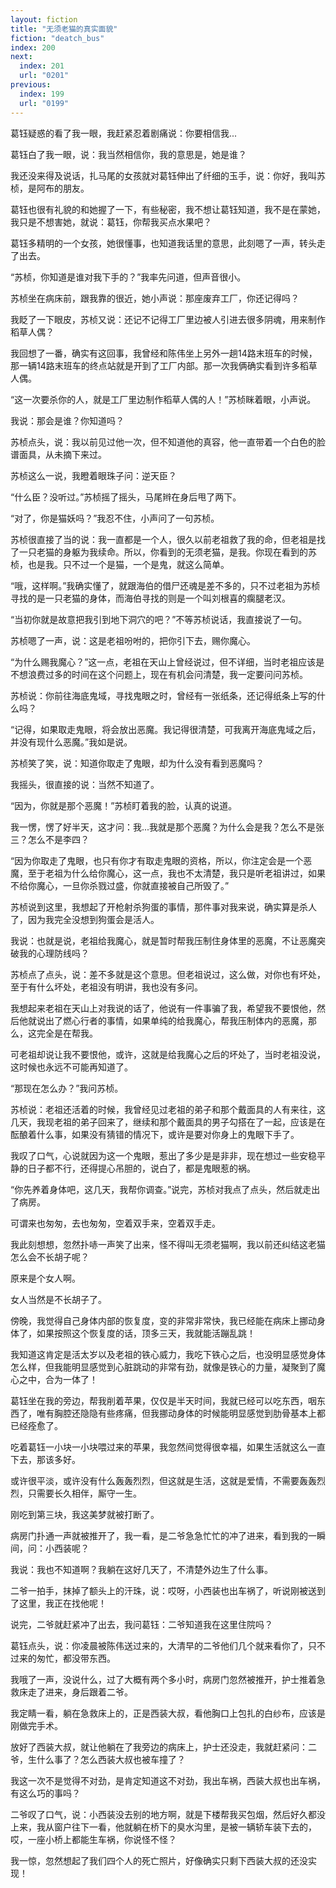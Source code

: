 ```yaml
---
layout: fiction
title: "无须老猫的真实面貌"
fiction: "deatch_bus"
index: 200
next:
  index: 201
  url: "0201"
previous:
  index: 199
  url: "0199"
---
```

葛钰疑惑的看了我一眼，我赶紧忍着剧痛说：你要相信我...

葛钰白了我一眼，说：我当然相信你，我的意思是，她是谁？

我还没来得及说话，扎马尾的女孩就对葛钰伸出了纤细的玉手，说：你好，我叫苏桢，是阿布的朋友。

葛钰也很有礼貌的和她握了一下，有些秘密，我不想让葛钰知道，我不是在蒙她，我只是不想害她，就说：葛钰，你帮我买点水果吧？

葛钰多精明的一个女孩，她很懂事，也知道我话里的意思，此刻嗯了一声，转头走了出去。

“苏桢，你知道是谁对我下手的？”我率先问道，但声音很小。

苏桢坐在病床前，跟我靠的很近，她小声说：那座废弃工厂，你还记得吗？

我眨了一下眼皮，苏桢又说：还记不记得工厂里边被人引进去很多阴魂，用来制作稻草人偶？

我回想了一番，确实有这回事，我曾经和陈伟坐上另外一趟14路末班车的时候，那一辆14路末班车的终点站就是开到了工厂内部。那一次我俩确实看到许多稻草人偶。

“这一次要杀你的人，就是工厂里边制作稻草人偶的人！”苏桢眯着眼，小声说。

我说：那会是谁？你知道吗？

苏桢点头，说：我以前见过他一次，但不知道他的真容，他一直带着一个白色的脸谱面具，从未摘下来过。

苏桢这么一说，我瞪着眼珠子问：逆天臣？

“什么臣？没听过。”苏桢摇了摇头，马尾辫在身后甩了两下。

“对了，你是猫妖吗？”我忍不住，小声问了一句苏桢。

苏桢很直接了当的说：我一直都是一个人，很久以前老祖救了我的命，但老祖是找了一只老猫的身躯为我续命。所以，你看到的无须老猫，是我。你现在看到的苏桢，也是我。只不过一个是猫，一个是鬼，就这么简单。

“哦，这样啊。”我确实懂了，就跟海伯的借尸还魂是差不多的，只不过老祖为苏桢寻找的是一只老猫的身体，而海伯寻找的则是一个叫刘根喜的瘸腿老汉。

“当初你就是故意把我引到地下洞穴的吧？”不等苏桢说话，我直接说了一句。

苏桢嗯了一声，说：这是老祖吩咐的，把你引下去，赐你魔心。

“为什么赐我魔心？”这一点，老祖在天山上曾经说过，但不详细，当时老祖应该是不想浪费过多的时间在这个问题上，现在有机会问清楚，我一定要问问苏桢。

苏桢说：你前往海底鬼域，寻找鬼眼之时，曾经有一张纸条，还记得纸条上写的什么吗？

“记得，如果取走鬼眼，将会放出恶魔。我记得很清楚，可我离开海底鬼域之后，并没有现什么恶魔。”我如是说。

苏桢笑了笑，说：知道你取走了鬼眼，却为什么没有看到恶魔吗？

我摇头，很直接的说：当然不知道了。

“因为，你就是那个恶魔！”苏桢盯着我的脸，认真的说道。

我一愣，愣了好半天，这才问：我...我就是那个恶魔？为什么会是我？怎么不是张三？怎么不是李四？

“因为你取走了鬼眼，也只有你才有取走鬼眼的资格，所以，你注定会是一个恶魔，至于老祖为什么给你魔心，这一点，我也不太清楚，我只是听老祖讲过，如果不给你魔心，一旦你杀戮过盛，你就直接被自己所毁了。”

苏桢说到这里，我想起了开枪射杀狗蛋的事情，那件事对我来说，确实算是杀人了，因为我完全没想到狗蛋会是活人。

我说：也就是说，老祖给我魔心，就是暂时帮我压制住身体里的恶魔，不让恶魔突破我的心理防线吗？

苏桢点了点头，说：差不多就是这个意思。但老祖说过，这么做，对你也有坏处，至于有什么坏处，老祖没有明讲，我也没有多问。

我想起来老祖在天山上对我说的话了，他说有一件事骗了我，希望我不要恨他，然后他就说出了燃心行者的事情，如果单纯的给我魔心，帮我压制体内的恶魔，那么，这完全是在帮我。

可老祖却说让我不要恨他，或许，这就是给我魔心之后的坏处了，当时老祖没说，这时候也永远不可能再知道了。

“那现在怎么办？”我问苏桢。

苏桢说：老祖还活着的时候，我曾经见过老祖的弟子和那个戴面具的人有来往，这几天，我现老祖的弟子回来了，继续和那个戴面具的男子勾搭在了一起，应该是在酝酿着什么事，如果没有猜错的情况下，或许是要对你身上的鬼眼下手了。

我叹了口气，心说就因为这一个鬼眼，惹出了多少是是非非，现在想过一些安稳平静的日子都不行，还得提心吊胆的，说白了，都是鬼眼惹的祸。

“你先养着身体吧，这几天，我帮你调查。”说完，苏桢对我点了点头，然后就走出了病房。

可谓来也匆匆，去也匆匆，空着双手来，空着双手走。

我此刻想想，忽然扑哧一声笑了出来，怪不得叫无须老猫啊，我以前还纠结这老猫怎么会不长胡子呢？

原来是个女人啊。

女人当然是不长胡子了。

傍晚，我觉得自己身体内部的恢复度，变的非常非常快，我已经能在病床上挪动身体了，如果按照这个恢复度的话，顶多三天，我就能活蹦乱跳！

我知道这肯定是活太岁以及老祖的铁心威力，我吃下铁心之后，也没明显感觉身体怎么样，但我能明显感觉到心脏跳动的非常有劲，就像是铁心的力量，凝聚到了魔心之中，合为一体了！

葛钰坐在我的旁边，帮我削着苹果，仅仅是半天时间，我就已经可以吃东西，咽东西了，唯有胸腔还隐隐有些疼痛，但我挪动身体的时候能明显感觉到肋骨基本上都已经痊愈了。

吃着葛钰一小块一小块喂过来的苹果，我忽然间觉得很幸福，如果生活就这么一直下去，那该多好。

或许很平淡，或许没有什么轰轰烈烈，但这就是生活，这就是爱情，不需要轰轰烈烈，只需要长久相伴，厮守一生。

刚吃到第三块，我这美梦就被打断了。

病房门扑通一声就被推开了，我一看，是二爷急急忙忙的冲了进来，看到我的一瞬间，问：小西装呢？

我说：我也不知道啊？我躺在这好几天了，不清楚外边生了什么事。

二爷一拍手，抹掉了额头上的汗珠，说：哎呀，小西装也出车祸了，听说刚被送到了这里，我正在找他呢！

说完，二爷就赶紧冲了出去，我问葛钰：二爷知道我在这里住院吗？

葛钰点头，说：你凌晨被陈伟送过来的，大清早的二爷他们几个就来看你了，只不过来的匆忙，都没带东西。

我哦了一声，没说什么，过了大概有两个多小时，病房门忽然被推开，护士推着急救床走了进来，身后跟着二爷。

我定睛一看，躺在急救床上的，正是西装大叔，看他胸口上包扎的白纱布，应该是刚做完手术。

放好了西装大叔，就让他躺在了我旁边的病床上，护士还没走，我就赶紧问：二爷，生什么事了？怎么西装大叔也被车撞了？

我这一次不是觉得不对劲，是肯定知道这不对劲，我出车祸，西装大叔也出车祸，有这么巧的事吗？

二爷叹了口气，说：小西装没去别的地方啊，就是下楼帮我买包烟，然后好久都没上来，我从窗户往下一看，他就躺在桥下的臭水沟里，是被一辆轿车装下去的，哎，一座小桥上都能生车祸，你说怪不怪？

我一惊，忽然想起了我们四个人的死亡照片，好像确实只剩下西装大叔的还没实现！